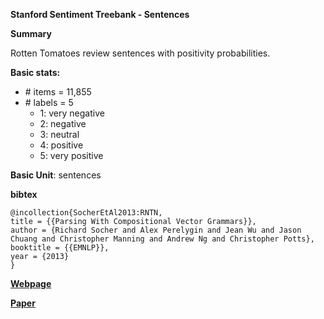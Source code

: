 **Stanford Sentiment Treebank - Sentences**

**Summary**

Rotten Tomatoes review sentences with positivity probabilities.


**Basic stats:**

+ \# items = 11,855
+ \# labels = 5
    - 1: very negative
    - 2: negative
    - 3: neutral
    - 4: positive
    - 5: very positive

**Basic Unit**: sentences

**bibtex**
```
@incollection{SocherEtAl2013:RNTN,
title = {{Parsing With Compositional Vector Grammars}},
author = {Richard Socher and Alex Perelygin and Jean Wu and Jason Chuang and Christopher Manning and Andrew Ng and Christopher Potts},
booktitle = {{EMNLP}},
year = {2013}
}
```

[**Webpage**](https://nlp.stanford.edu/sentiment/code.html)

[**Paper**](https://nlp.stanford.edu/~socherr/EMNLP2013_RNTN.pdf)


